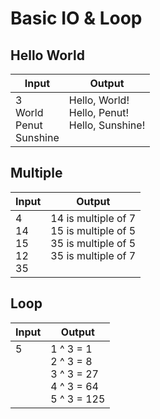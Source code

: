 # Basic IO & Loop

## Hello World
| Input | Output |
|---|---|
| 3<br> World<br> Penut<br> Sunshine | Hello, World!<br> Hello, Penut!<br> Hello, Sunshine!<br><br> |

## Multiple
| Input | Output |
|---|---|
| 4<br>14<br>15<br>12<br>35 | 14 is multiple of 7<br>15 is multiple of 5<br>35 is multiple of 5<br>35 is multiple of 7<br><br> |

## Loop
| Input | Output |
|---|---|
| 5<br><br><br><br><br> | 1 ^ 3 = 1<br>2 ^ 3 = 8<br>3 ^ 3 = 27<br>4 ^ 3 = 64<br>5 ^ 3 = 125 |
